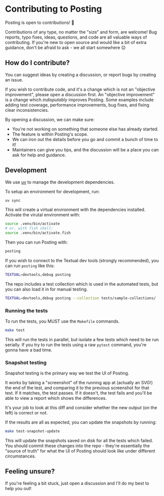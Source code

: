 # Contributing to Posting

Posting is open to contributions! 🚀

Contributions of any type, no matter the "size" and form, are welcome!
Bug reports, typo fixes, ideas, questions, and code are all valuable ways of contributing.
If you're new to open source and would like a bit of extra guidance, don't be afraid to ask - we all start somewhere 😌

## How do I contribute?

You can suggest ideas by creating a discussion, or report bugs by creating an issue.

If you wish to contribute code, and it's a change which is not an "objective improvement", please open a discussion first.
An "objective improvement" is a change which _indisputably_ improves Posting.
Some examples include adding test coverage, performance improvements, bug fixes, and fixing clear inconsistencies.

By opening a discussion, we can make sure:

- You're not working on something that someone else has already started.
- The feature is within Posting's scope.
- We can iron out the details before you go and commit a bunch of time to it!
- Maintainers can give you tips, and the discussion will be a place you can ask for help and guidance.

## Development

We use [uv](https://docs.astral.sh/uv/getting-started/installation/) to manage the development dependencies.

To setup an environment for development, run:

```bash
uv sync
```

This will create a virtual environment with the dependencies installed.
Activate the virutal environment with:

```bash
source .venv/bin/activate
# or, with fish shell:
source .venv/bin/activate.fish
```

Then you can run Posting with:

```bash
posting
```

If you wish to connect to the Textual dev tools (strongly recommended), you can run `posting` like this:

```bash
TEXTUAL=devtools,debug posting
```

The repo includes a test collection which is used in the automated tests, but you can also load it in for manual testing.

```bash 
TEXTUAL=devtools,debug posting --collection tests/sample-collections/ --env tests/sample-envs/sample_base.env --env tests/sample-envs/sample_extra.env
```

### Running the tests

To run the tests, you MUST use the `Makefile` commands.

```bash
make test
```

This will run the tests in parallel, but isolate a few tests which need to be run serially.
If you try to run the tests using a raw `pytest` command, you're gonna have a bad time.

### Snapshot testing

Snapshot testing is the primary way we test the UI of Posting.

It works by taking a "screenshot" of the running app at (actually an SVG!) the end of the test, and comparing it to the previous screenshot for that test.
If it matches, the test passes. If it doesn't, the test fails and you'll be able to view a report which shows the differences.

It's your job to look at this diff and consider whether the new output (on the left) is correct or not.

If the results are all as expected, you can update the snapshots by running:

```bash
make test-snapshot-update
```

This will update the snapshots saved on disk for all the tests which failed.
You should commit these changes into the repo - they're essentially the "source of truth" for what the UI of Posting should look like under different circumstances.

## Feeling unsure?

If you're feeling a bit stuck, just open a discussion and I'll do my best to help you out!
